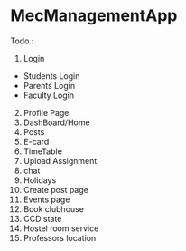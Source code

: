 # MecManagementApp

Todo :
1. Login 
  - Students Login
  - Parents Login
  - Faculty Login
2. Profile Page
3. DashBoard/Home
4. Posts
5. E-card
6. TimeTable
7. Upload Assignment
8. chat
9. Holidays
10. Create post page
11. Events page
12. Book clubhouse
13. CCD state
14. Hostel room service
15. Professors location
